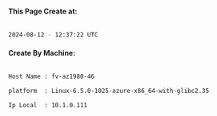 
   
#### This Page Create at:

```bash

2024-08-12 - 12:37:22 UTC

```

#### Create By Machine:

```bash

Host Name : fv-az1980-46

platform  : Linux-6.5.0-1025-azure-x86_64-with-glibc2.35

Ip Local  : 10.1.0.111

```

